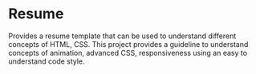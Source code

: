 # Resume

Provides a resume template that can be used to understand different concepts of HTML, CSS. This project provides a guideline to understand concepts of animation, advanced CSS, responsiveness using an easy to understand code style.

